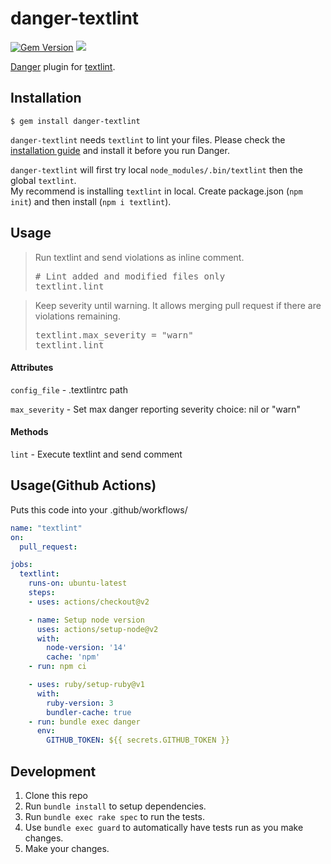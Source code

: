 # danger-textlint
[![Gem Version](https://badge.fury.io/rb/danger-textlint.svg)](https://badge.fury.io/rb/danger-textlint)
[![](https://github.com/Kesin11/danger-textlint/workflows/CI/badge.svg)](https://github.com/Kesin11/danger-textlint/actions)


[Danger](http://danger.systems/ruby/) plugin for [textlint](https://textlint.github.io/).

## Installation

    $ gem install danger-textlint

`danger-textlint` needs `textlint` to lint your files. Please check the [installation guide](https://github.com/textlint/textlint#installation) and install it before you run Danger.

`danger-textlint` will first try local `node_modules/.bin/textlint` then the global `textlint`.  
My recommend is installing `textlint` in local. Create package.json (`npm init`) and then install (`npm i textlint`).

## Usage

<blockquote>Run textlint and send violations as inline comment.
<pre>
# Lint added and modified files only
textlint.lint
</pre>
</blockquote>

<blockquote>Keep severity until warning. It allows merging pull request if there are violations remaining.
<pre>
textlint.max_severity = "warn"
textlint.lint
</pre>
</blockquote>

#### Attributes

`config_file` - .textlintrc path

`max_severity` - Set max danger reporting severity
choice: nil or "warn"

#### Methods

`lint` - Execute textlint and send comment

## Usage(Github Actions)
Puts this code into your .github/workflows/

```yaml
name: "textlint"
on:
  pull_request:

jobs:
  textlint:
    runs-on: ubuntu-latest
    steps:
    - uses: actions/checkout@v2

    - name: Setup node version
      uses: actions/setup-node@v2
      with:
        node-version: '14'
        cache: 'npm'
    - run: npm ci

    - uses: ruby/setup-ruby@v1
      with:
        ruby-version: 3
        bundler-cache: true
    - run: bundle exec danger
      env:
        GITHUB_TOKEN: ${{ secrets.GITHUB_TOKEN }}
```

## Development

1. Clone this repo
2. Run `bundle install` to setup dependencies.
3. Run `bundle exec rake spec` to run the tests.
4. Use `bundle exec guard` to automatically have tests run as you make changes.
5. Make your changes.
